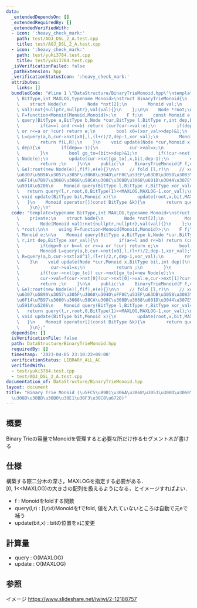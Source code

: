 ```yaml
---
data:
  _extendedDependsOn: []
  _extendedRequiredBy: []
  _extendedVerifiedWith:
  - icon: ':heavy_check_mark:'
    path: test/AOJ_DSL_2_A.test.cpp
    title: test/AOJ_DSL_2_A.test.cpp
  - icon: ':heavy_check_mark:'
    path: test/yuki3784.test.cpp
    title: test/yuki3784.test.cpp
  _isVerificationFailed: false
  _pathExtension: hpp
  _verificationStatusIcon: ':heavy_check_mark:'
  attributes:
    links: []
  bundledCode: "#line 1 \"DataStructure/BinaryTrieMonoid.hpp\"\ntemplate<typename\
    \ BitType,int MAXLOG,typename Monoid>\nstruct BinaryTrieMonoid{\n    private:\n\
    \    struct Node{\n        Node *nxt[2];\n        Monoid val;\n        Node(Monoid\
    \ val):nxt{nullptr,nullptr},val(val){}\n    };\n\n    Node *root;\n\n    using\
    \ F=function<Monoid(Monoid,Monoid)>;\n    F f;\n    const Monoid e;\n\n    Monoid\
    \ query(BitType a,BitType b,Node *cur,BitType l,BitType r,int dep,BitType xor_val){\n\
    \        if(a<=l and r<=b) return (cur?cur->val:e);\n        if(dep<0 or b<=l\
    \ or r<=a or !cur) return e;\n        bool x0=(xor_val>>dep)&1;\n        Monoid\
    \ L=query(a,b,cur->nxt[x0],l,(l+r)/2,dep-1,xor_val);\n        Monoid R=query(a,b,cur->nxt[x0^1],(l+r)/2,r,dep-1,xor_val);\n\
    \        return f(L,R);\n    }\n    void update(Node *cur,Monoid x,BitType bit,int\
    \ dep){\n        if(dep==-1){\n            cur->val=x;\n            return ;\n\
    \        }\n        bool go_to=(bit>>dep)&1;\n        if(!cur->nxt[go_to]) cur->nxt[go_to]=new\
    \ Node(e);\n        update(cur->nxt[go_to],x,bit,dep-1);\n        cur->val=f(cur->nxt[0]?cur->nxt[0]->val:e,cur->nxt[1]?cur->nxt[1]->val:e);\n\
    \        return ;\n    }\n\n    public:\n    BinaryTrieMonoid(F f,const Monoid\
    \ &e):root(new Node(e)),f(f),e(e){}\n\n    // fold [l,r)\n    // xor_val\u3092\
    \u6307\u5B9A\u3057\u305F\u3068\u304D\uFF0C\u53EF\u63DB\u3058\u3083\u306A\u3044\
    \u6F14\u7B97\u3060\u3068\u58CA\u308C\u308B\u3068\u601D\u3044\u307E\u3059\uFF0E\
    \u591A\u5206\n    Monoid query(BitType l,BitType r,BitType xor_val=0){\n     \
    \   return query(l,r,root,0,BitType(1)<<MAXLOG,MAXLOG-1,xor_val);\n    }\n   \
    \ void update(BitType bit,Monoid x){\n        update(root,x,bit,MAXLOG-1);\n \
    \   }\n    Monoid operator[](const BitType &k){\n        return query(k,k+1);\n\
    \    }\n};\n"
  code: "template<typename BitType,int MAXLOG,typename Monoid>\nstruct BinaryTrieMonoid{\n\
    \    private:\n    struct Node{\n        Node *nxt[2];\n        Monoid val;\n\
    \        Node(Monoid val):nxt{nullptr,nullptr},val(val){}\n    };\n\n    Node\
    \ *root;\n\n    using F=function<Monoid(Monoid,Monoid)>;\n    F f;\n    const\
    \ Monoid e;\n\n    Monoid query(BitType a,BitType b,Node *cur,BitType l,BitType\
    \ r,int dep,BitType xor_val){\n        if(a<=l and r<=b) return (cur?cur->val:e);\n\
    \        if(dep<0 or b<=l or r<=a or !cur) return e;\n        bool x0=(xor_val>>dep)&1;\n\
    \        Monoid L=query(a,b,cur->nxt[x0],l,(l+r)/2,dep-1,xor_val);\n        Monoid\
    \ R=query(a,b,cur->nxt[x0^1],(l+r)/2,r,dep-1,xor_val);\n        return f(L,R);\n\
    \    }\n    void update(Node *cur,Monoid x,BitType bit,int dep){\n        if(dep==-1){\n\
    \            cur->val=x;\n            return ;\n        }\n        bool go_to=(bit>>dep)&1;\n\
    \        if(!cur->nxt[go_to]) cur->nxt[go_to]=new Node(e);\n        update(cur->nxt[go_to],x,bit,dep-1);\n\
    \        cur->val=f(cur->nxt[0]?cur->nxt[0]->val:e,cur->nxt[1]?cur->nxt[1]->val:e);\n\
    \        return ;\n    }\n\n    public:\n    BinaryTrieMonoid(F f,const Monoid\
    \ &e):root(new Node(e)),f(f),e(e){}\n\n    // fold [l,r)\n    // xor_val\u3092\
    \u6307\u5B9A\u3057\u305F\u3068\u304D\uFF0C\u53EF\u63DB\u3058\u3083\u306A\u3044\
    \u6F14\u7B97\u3060\u3068\u58CA\u308C\u308B\u3068\u601D\u3044\u307E\u3059\uFF0E\
    \u591A\u5206\n    Monoid query(BitType l,BitType r,BitType xor_val=0){\n     \
    \   return query(l,r,root,0,BitType(1)<<MAXLOG,MAXLOG-1,xor_val);\n    }\n   \
    \ void update(BitType bit,Monoid x){\n        update(root,x,bit,MAXLOG-1);\n \
    \   }\n    Monoid operator[](const BitType &k){\n        return query(k,k+1);\n\
    \    }\n};"
  dependsOn: []
  isVerificationFile: false
  path: DataStructure/BinaryTrieMonoid.hpp
  requiredBy: []
  timestamp: '2023-04-05 23:10:22+09:00'
  verificationStatus: LIBRARY_ALL_AC
  verifiedWith:
  - test/yuki3784.test.cpp
  - test/AOJ_DSL_2_A.test.cpp
documentation_of: DataStructure/BinaryTrieMonoid.hpp
layout: document
title: "Binary Trie Monoid (\u5FC5\u8981\u306A\u3068\u3053\u308D\u3060\u3051\u4F5C\
  \u308B\u30BB\u30B0\u30E1\u30F3\u30C8\u6728)"
---
```


## 概要  
Binary Trieの容量でMonoidを管理すると必要な所だけ作るセグメント木が書ける   


## 仕様  
構築する際二分木の深さ，MAXLOGを指定する必要がある．  
[0, 1<<MAXLOG)の大きさの配列を扱えるようになる，とイメージすればよい．  

- f : Monoidをfoldする関数  
- query(l,r) : [l,r)のMonoidをfでfold, 値を入れていないところは自動で元eで補う  
- update(bit,x) : bitの位置をxに変更  


## 計算量  
- query : O(MAXLOG)  
- update : O(MAXLOG)  


## 参照  
イメージ https://www.slideshare.net/iwiwi/2-12188757

